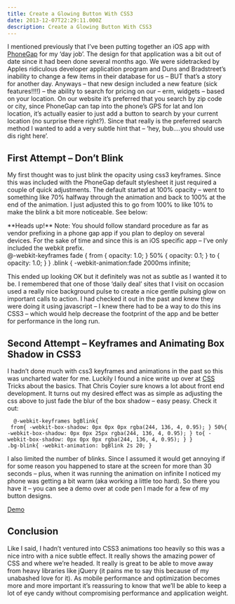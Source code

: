 ```yaml
---
title: Create a Glowing Button With CSS3
date: 2013-12-07T22:29:11.000Z
description: Create a Glowing Button With CSS3
---
```


I mentioned previously that I’ve been putting together an iOS app with [PhoneGap](http://justinvoelkel.me/app-development-getting-started-phonegap/ 'App Development: Getting started with PhoneGap') for my ‘day job’. The design for that application was a bit out of date since it had been done several months ago. We were sidetracked by Apples ridiculous developer application program and Duns and Bradstreet’s inability to change a few items in their database for us – BUT that’s a story for another day. Anyways – that new design included a new feature (sick features!!!!) – the ability to search for pricing on our – erm, widgets – based on your location. On our website it’s preferred that you search by zip code or city, since PhoneGap can tap into the phone’s GPS for lat and lon location, it’s actually easier to just add a button to search by your current location (no surprise there right?). Since that really is the preferred search method I wanted to add a very subtle hint that – ‘hey, bub….you should use dis right here’.

## First Attempt – Don’t Blink

My first thought was to just blink the opacity using css3 keyframes. Since this was included with the PhoneGap default stylesheet it just required a couple of quick adjustments. The default started at 100% opacity – went to something like 70% halfway through the animation and back to 100% at the end of the animation. I just adjusted this to go from 100% to like 10% to make the blink a bit more noticeable. See below:

<div class="alert alert-info"><span class="alert-before"></span><span class="alert-after"></span><div class="alert-wrapper">**Heads up!** Note: You should follow standard procedure as far as vendor prefixing in a phone gap app if you plan to deploy on several devices. For the sake of time and since this is an iOS specific app – I’ve only included the webkit prefix.  
<span class="ico-st alert-close"></span></div><div class="clear"></div></div> 
    @-webkit-keyframes fade { 
         from { opacity: 1.0; } 50% { opacity: 0.1; } to { opacity: 1.0; } 
     } 
    .blink { -webkit-animation:fade 2000ms infinite;

This ended up looking OK but it definitely was not as subtle as I wanted it to be. I remembered that one of those ‘daily deal’ sites that I visit on occasion used a really nice background pulse to create a nice gentle pulsing glow on important calls to action. I had checked it out in the past and knew they were doing it using javascript – I knew there had to be a way to do this ins CSS3 – which would help decrease the footprint of the app and be better for performance in the long run.

## Second Attempt – Keyframes and Animating Box Shadow in CSS3

I hadn’t done much with css3 keyframes and animations in the past so this was uncharted water for me. Luckily I found a nice write up over at [CSS](http://css-tricks.com/snippets/css/keyframe-animation-syntax/ 'CSS Tricks - Keyframe Animation') Tricks about the basics. That Chris Coyier sure knows a lot about front end development. It turns out my desired effect was as simple as adjusting the css above to just fade the blur of the box shadow – easy peasy. Check it out:

      @-webkit-keyframes bgBlink{
     from{ -webkit-box-shadow: 0px 0px 0px rgba(244, 136, 4, 0.95); } 50%{ -webkit-box-shadow: 0px 0px 25px rgba(244, 136, 4, 0.95); } to{ -webkit-box-shadow: 0px 0px 0px rgba(244, 136, 4, 0.95); } }
    .bg-blink{ -webkit-animation: bgBlink 2s 20; }

I also limited the number of blinks. Since I assumed it would get annoying if for some reason you happened to stare at the screen for more than 30 seconds – plus, when it was running the animation on infinite I noticed my phone was getting a bit warm (aka working a little too hard). So there you have it – you can see a demo over at code pen I made for a few of my button designs.

[<span> Demo </span>](http://codepen.io/stin4u/pen/BrtiF)

## Conclusion

Like I said, I hadn’t ventured into CSS3 animations too heavily so this was a nice intro with a nice subtle effect. It really shows the amazing power of CSS and where we’re headed. It really is great to be able to move away from heavy libraries like jQuery (it pains me to say this because of my unabashed love for it). As mobile performance and optimization becomes more and more important it’s reassuring to know that we’ll be able to keep a lot of eye candy without compromising performance and application weight.
